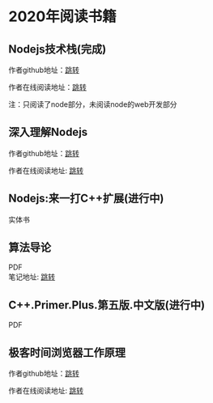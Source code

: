 <!--
 * @Author: xiuquanxu
 * @Company: kaochong
 * @Date: 2020-03-25 10:28:10
 * @LastEditors: xiuquanxu
 * @LastEditTime: 2020-06-11 15:45:56
 -->
# 2020年阅读书籍

## Nodejs技术栈(完成)  

作者github地址：<a href="https://github.com/Q-Angelo/Nodejs-Roadmap">跳转</a>   

作者在线阅读地址：<a href="https://www.nodejs.red/#/">跳转</a>  

注：只阅读了node部分，未阅读node的web开发部分

## 深入理解Nodejs  

作者github地址：<a href="https://github.com/yjhjstz/deep-into-node">跳转</a>  

作者在线阅读地址: <a href="https://yjhjstz.gitbooks.io/deep-into-node/content/">跳转</a>

## Nodejs:来一打C++扩展(进行中)  
实体书

## 算法导论  

PDF  
笔记地址: <a href="">跳转</a>

## C++.Primer.Plus.第五版.中文版(进行中)  

PDF

## 极客时间浏览器工作原理  

作者github地址：<a href="https://github.com/poetries/browser-working-principle">跳转</a>  

作者在线阅读地址: <a href="https://blog.poetries.top/browser-working-principle/guide/part1/lesson04.html#%E4%BB%8E%E8%BE%93%E5%85%A5url%E5%88%B0%E9%A1%B5%E9%9D%A2%E5%B1%95%E7%A4%BA">跳转</a>